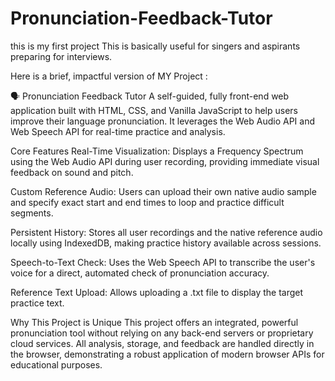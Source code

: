 # Pronunciation-Feedback-Tutor
this is my first project
This is basically useful for singers and aspirants preparing for interviews.


Here is a brief, impactful version of MY Project :

🗣️ Pronunciation Feedback Tutor
A self-guided, fully front-end web application built with HTML, CSS, and Vanilla JavaScript to help users improve their language pronunciation. It leverages the Web Audio API and Web Speech API for real-time practice and analysis.

Core Features
Real-Time Visualization: Displays a Frequency Spectrum using the Web Audio API during user recording, providing immediate visual feedback on sound and pitch.

Custom Reference Audio: Users can upload their own native audio sample and specify exact start and end times to loop and practice difficult segments.

Persistent History: Stores all user recordings and the native reference audio locally using IndexedDB, making practice history available across sessions.

Speech-to-Text Check: Uses the Web Speech API to transcribe the user's voice for a direct, automated check of pronunciation accuracy.

Reference Text Upload: Allows uploading a .txt file to display the target practice text.

Why This Project is Unique
This project offers an integrated, powerful pronunciation tool without relying on any back-end servers or proprietary cloud services. All analysis, storage, and feedback are handled directly in the browser, demonstrating a robust application of modern browser APIs for educational purposes.

